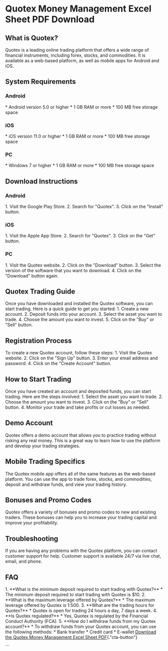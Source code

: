 # Quotex Money Management Excel Sheet PDF Download

## What is Quotex?

Quotex is a leading online trading platform that offers a wide range of
financial instruments, including forex, stocks, and commodities. It is
available as a web-based platform, as well as mobile apps for Android
and iOS.

## System Requirements

### Android

\* Android version 5.0 or higher \* 1 GB RAM or more \* 100 MB free
storage space

### iOS

\* iOS version 11.0 or higher \* 1 GB RAM or more \* 100 MB free storage
space

### PC

\* Windows 7 or higher \* 1 GB RAM or more \* 100 MB free storage space

## Download Instructions

### Android

1\. Visit the Google Play Store. 2. Search for "Quotex". 3. Click
on the "Install" button.

### iOS

1\. Visit the Apple App Store. 2. Search for "Quotex". 3. Click on
the "Get" button.

### PC

1\. Visit the Quotex website. 2. Click on the "Download" button.
3. Select the version of the software that you want to download. 4.
Click on the "Download" button again.

## Quotex Trading Guide

Once you have downloaded and installed the Quotex software, you can
start trading. Here is a quick guide to get you started: 1. Create a new
account. 2. Deposit funds into your account. 3. Select the asset you
want to trade. 4. Choose the amount you want to invest. 5. Click on the
"Buy" or "Sell" button.

## Registration Process

To create a new Quotex account, follow these steps: 1. Visit the Quotex
website. 2. Click on the "Sign Up" button. 3. Enter your email
address and password. 4. Click on the "Create Account" button.

## How to Start Trading

Once you have created an account and deposited funds, you can start
trading. Here are the steps involved: 1. Select the asset you want to
trade. 2. Choose the amount you want to invest. 3. Click on the
"Buy" or "Sell" button. 4. Monitor your trade and take
profits or cut losses as needed.

## Demo Account

Quotex offers a demo account that allows you to practice trading without
risking any real money. This is a great way to learn how to use the
platform and develop your trading strategies.

## Mobile Trading Specifics

The Quotex mobile app offers all of the same features as the web-based
platform. You can use the app to trade forex, stocks, and commodities,
deposit and withdraw funds, and view your trading history.

## Bonuses and Promo Codes

Quotex offers a variety of bonuses and promo codes to new and existing
traders. These bonuses can help you to increase your trading capital and
improve your profitability.

## Troubleshooting

If you are having any problems with the Quotex platform, you can contact
customer support for help. Customer support is available 24/7 via live
chat, email, and phone.

## FAQ

1\. \*\*What is the minimum deposit required to start trading with
Quotex?\*\* \* The minimum deposit required to start trading with Quotex
is \$10. 2. \*\*What is the maximum leverage offered by Quotex?\*\* \*
The maximum leverage offered by Quotex is 1:500. 3. \*\*What are the
trading hours for Quotex?\*\* \* Quotex is open for trading 24 hours a
day, 7 days a week. 4. \*\*Is Quotex regulated?\*\* \* Yes, Quotex is
regulated by the Financial Conduct Authority (FCA). 5. \*\*How do I
withdraw funds from my Quotex account?\*\* \* To withdraw funds from
your Quotex account, you can use the following methods: \* Bank transfer
\* Credit card \* E-wallet [Download the Quotex Money Management Excel
Sheet
PDF](\%22https://traff.sbs/brokerqxsignup\%22){."cta-button"}

\`\`\`

